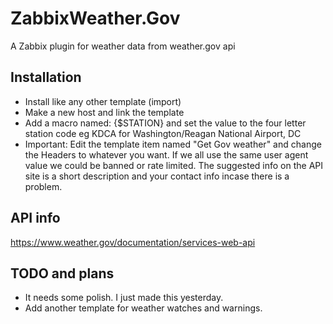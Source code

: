 # ZabbixWeather.Gov
A Zabbix plugin for weather data from weather.gov api

## Installation
- Install like any other template (import)
- Make a new host and link the template
- Add a macro named: {$STATION} and set the value to the four letter station code eg KDCA for Washington/Reagan National Airport, DC
- Important: Edit the template item named "Get Gov weather" and change the Headers to whatever you want. If we all use the same user agent value we could be banned or rate limited. The suggested info on the API site is a short description and your contact info incase there is a problem.


## API info
https://www.weather.gov/documentation/services-web-api

## TODO and plans
 - It needs some polish. I just made this yesterday.
 - Add another template for weather watches and warnings.
